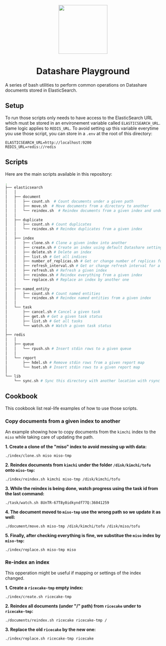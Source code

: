 <p align="center">
<a href="https://datashare.icij.org/">
  <img src="https://datashare.icij.org/android-chrome-512x512.png" width="158px">
</a>
</p>
<h1 align="center">Datashare Playground</h1>

A series of bash utilities to perform common operations on Datashare documents stored in ElasticSearch.

## Setup

To run those scripts only needs to have access to the ElasticSearch URL which must be stored in an 
environement variable called `ELASTICSEARCH_URL`. Same logic applies to `REDIS_URL`. To avoid setting up 
this variable everytime you use those script, you can store in a `.env` at the root of this directory:

```
ELASTICSEARCH_URL=http://localhost:9200
REDIS_URL=redis://redis
```

## Scripts

Here are the main scripts available in this repository:

```bash
.
├── elasticsearch
│   │
│   ├── document
│   │   ├── count.sh  # Count documents under a given path
│   │   ├── move.sh  # Move documents from a directory to another
│   │   └── reindex.sh  # Reindex documents from a given index and under a specific directory
│   │
│   ├── duplicate
│   │   ├── count.sh # Count duplicates
│   │   └── reindex.sh # Reindex duplicates from a given index
│   │
│   ├── index
│   │   ├── clone.sh # Clone a given index into another
│   │   ├── create.sh # Create an index using default Datashare settings
│   │   ├── delete.sh # Delete an index
│   │   ├── list.sh # Get all indices
│   │   ├── number_of_replicas.sh # Get or change number of replicas for a given index
│   │   ├── refresh_interval.sh # Get or change refresh interval for a given index
│   │   ├── refresh.sh # Refresh a given index
│   │   ├── reindex.sh # Reindex everything from a given index
│   │   └── replace.sh # Replace an index by another one
│   │
│   ├── named_entity
│   │   ├── count.sh # Count named entities
│   │   └── reindex.sh # Reindex named entities from a given index
│   │
│   └── task
│       ├── cancel.sh # Cancel a given task
│       ├── get.sh # Get a given task status
│       ├── list.sh # Get all tasks
│       └── watch.sh # Watch a given task status
│
├── redis
│   │
│   ├── queue
│   │   └── rpush.sh # Insert stdin rows to a given queue
│   │
│   └── report
│       ├── hdel.sh # Remove stdin rows from a given report map
│       └── hset.sh # Insert stdin rows to a given report map
│
└── lib
    └── sync.sh # Sync this directory with another location with rsync
```

## Cookbook

This cookbook list real-life examples of how to use those scripts.

### Copy documents from a given index to another

An example showing how to copy documents from the `kimchi` index to the `miso` while taking care of updating the path.

**1. Create a clone of the "miso" index to avoid messing up with data:**

```
./index/clone.sh miso miso-tmp
```

**2. Reindex documents from `kimchi` under the folder `/disk/kimchi/tofu` onto `miso-tmp`:**

```
./index/reindex.sh kimchi miso-tmp /disk/kimchi/tofu
```

**3. While the reindex is being done, watch progress using the task id from the last command:**

```
./task/watch.sh 8UnTR-67T8y0idkyndf77Q:36041259
```

**4. The document moved to `miso-tmp` use the wrong path so we update it as well:**

```
./document/move.sh miso-tmp /disk/kimchi/tofu /disk/miso/tofu
```

**5. Finally, after checking everything is fine, we substitue the `miso` index by `miso-tmp`:**

```
./index/replace.sh miso-tmp miso
```

### Re-index an index

This opperation might be useful if mapping or settings of the index changed. 


**1. Create a `ricecake-tmp` empty index:**

```
./index/create.sh ricecake-tmp
```

**2. Reindex all documents (under "/" path) from `ricecake` under to `ricecake-tmp`:**

```
./documents/reindex.sh ricecake ricecake-tmp /
```

**3. Replace the old `ricecake` by the new one:**

```
./index/replace.sh ricecake-tmp ricecake
```
